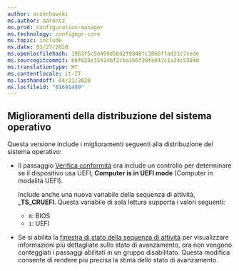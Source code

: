 ```yaml
---
author: aczechowski
ms.author: aaroncz
ms.prod: configuration-manager
ms.technology: configmgr-core
ms.topic: include
ms.date: 03/27/2020
ms.openlocfilehash: 1963f5c5e499d5bd2f9848fc3866ffad31c7cede
ms.sourcegitcommit: bbf820c35414bf2cba356f30fe047c1a34c5384d
ms.translationtype: HT
ms.contentlocale: it-IT
ms.lasthandoff: 04/21/2020
ms.locfileid: "81691499"
---
```

## <a name="improvements-to-os-deployment"></a><a name="bkmk_osd"></a> Miglioramenti della distribuzione del sistema operativo

Questa versione include i miglioramenti seguenti alla distribuzione del sistema operativo:

- Il passaggio [Verifica conformità](../../../../../osd/understand/task-sequence-steps.md#BKMK_CheckReadiness) ora include un controllo per determinare se il dispositivo usa UEFI, **Computer is in UEFI mode** (Computer in modalità UEFI).<!--6452769-->

    Include anche una nuova variabile della sequenza di attività, **_TS_CRUEFI**. Questa variabile di sola lettura supporta i valori seguenti:

  - `0`: BIOS
  - `1`: UEFI

- Se si abilita la [finestra di stato della sequenza di attività](../../technical-preview-2002.md#bkmk_tsprogress) per visualizzare informazioni più dettagliate sullo stato di avanzamento, ora non vengono conteggiati i passaggi abilitati in un gruppo disabilitato.<!-- 6448412 --> Questa modifica consente di rendere più precisa la stima dello stato di avanzamento.
